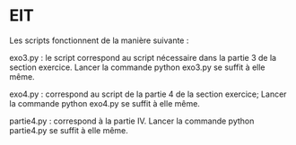# EIT

Les scripts fonctionnent de la manière suivante : 

exo3.py : le script correspond au script nécessaire dans la partie 3 de la section exercice.
Lancer la commande python exo3.py se suffit à elle même.

exo4.py : correspond au script de la partie 4 de la section exercice;
Lancer la commande python exo4.py se suffit à elle même.

partie4.py : correspond à la partie IV.
Lancer la commande python partie4.py se suffit à elle même.

